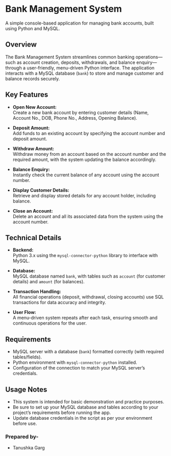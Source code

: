 # Bank Management System

A simple console-based application for managing bank accounts, built using Python and MySQL.

## Overview

The Bank Management System streamlines common banking operations—such as account creation, deposits, withdrawals, and balance enquiry—through a user-friendly, menu-driven Python interface. The application interacts with a MySQL database (`bank`) to store and manage customer and balance records securely.

## Key Features

- **Open New Account:**  
  Create a new bank account by entering customer details (Name, Account No., DOB, Phone No., Address, Opening Balance).

- **Deposit Amount:**  
  Add funds to an existing account by specifying the account number and deposit amount.

- **Withdraw Amount:**  
  Withdraw money from an account based on the account number and the required amount, with the system updating the balance accordingly.

- **Balance Enquiry:**  
  Instantly check the current balance of any account using the account number.

- **Display Customer Details:**  
  Retrieve and display stored details for any account holder, including balance.

- **Close an Account:**  
  Delete an account and all its associated data from the system using the account number.

## Technical Details

- **Backend:**  
  Python 3.x using the `mysql-connector-python` library to interface with MySQL.

- **Database:**  
  MySQL database named `bank`, with tables such as `account` (for customer details) and `amount` (for balances).

- **Transaction Handling:**  
  All financial operations (deposit, withdrawal, closing accounts) use SQL transactions for data accuracy and integrity.

- **User Flow:**  
  A menu-driven system repeats after each task, ensuring smooth and continuous operations for the user.

## Requirements

- MySQL server with a database (`bank`) formatted correctly (with required tables/fields).
- Python environment with `mysql-connector-python` installed.
- Configuration of the connection to match your MySQL server’s credentials.

## Usage Notes

- This system is intended for basic demonstration and practice purposes.
- Be sure to set up your MySQL database and tables according to your project’s requirements before running the app.
- Update database credentials in the script as per your environment before use.

### Prepared by-
  - Tanushka Garg

